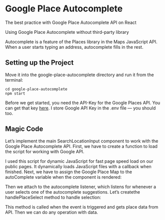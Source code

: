 # Google Place Autocomplete

The best practice with Google Place Autocomplete API on React

Using Google Place Autocomplete without third-party library

Autocomplete is a feature of the Places library in the Maps JavaScript API. When a user starts typing an address, autocomplete fills in the rest.

## Setting up the Project

Move it into the google-place-autocomplete directory and run it from the terminal:

```
cd google-place-autocomplete
npm start
```

Before we get started, you need the API-Key for the Google Places API. You can get that key [here](https://developers.google.com/maps/documentation/javascript/places-autocomplete). I store Google API Key in the .env file — you should too.

## Magic Code

Let’s implement the main SearchLocationInput component to work with the Google Place Autocomplete API. First, we have to create a function to load the script for working with Google API.

I used this script for dynamic JavaScript for fast page speed load on our public pages. It dynamically loads JavaScript files with a callback when finished. Next, we have to assign the Google Place Map to the autoComplete variable when the component is rendered:

Then we attach to the autocomplete listener, which listens for whenever a user selects one of the autocomplete suggestions. Let’s createthe handlePlaceSelect method to handle selection:

This method is called when the event is triggered and gets place data from API. Then we can do any operation with data.
